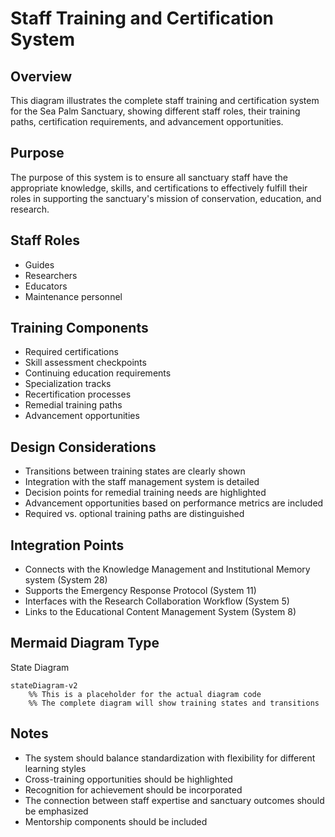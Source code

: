 # Staff Training and Certification System

## Overview
This diagram illustrates the complete staff training and certification system for the Sea Palm Sanctuary, showing different staff roles, their training paths, certification requirements, and advancement opportunities.

## Purpose
The purpose of this system is to ensure all sanctuary staff have the appropriate knowledge, skills, and certifications to effectively fulfill their roles in supporting the sanctuary's mission of conservation, education, and research.

## Staff Roles
- Guides
- Researchers
- Educators
- Maintenance personnel

## Training Components
- Required certifications
- Skill assessment checkpoints
- Continuing education requirements
- Specialization tracks
- Recertification processes
- Remedial training paths
- Advancement opportunities

## Design Considerations
- Transitions between training states are clearly shown
- Integration with the staff management system is detailed
- Decision points for remedial training needs are highlighted
- Advancement opportunities based on performance metrics are included
- Required vs. optional training paths are distinguished

## Integration Points
- Connects with the Knowledge Management and Institutional Memory system (System 28)
- Supports the Emergency Response Protocol (System 11)
- Interfaces with the Research Collaboration Workflow (System 5)
- Links to the Educational Content Management System (System 8)

## Mermaid Diagram Type
State Diagram

```mermaid
stateDiagram-v2
    %% This is a placeholder for the actual diagram code
    %% The complete diagram will show training states and transitions
```

## Notes
- The system should balance standardization with flexibility for different learning styles
- Cross-training opportunities should be highlighted
- Recognition for achievement should be incorporated
- The connection between staff expertise and sanctuary outcomes should be emphasized
- Mentorship components should be included
